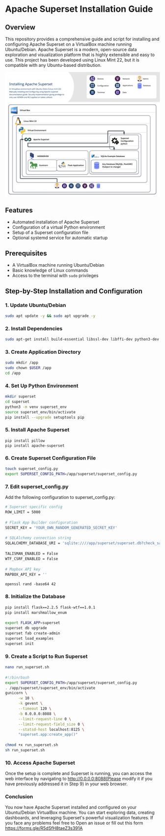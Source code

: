 # Apache Superset Installation Guide

## Overview

This repository provides a comprehensive guide and script for installing and configuring Apache Superset on a VirtualBox machine running Ubuntu/Debian. Apache Superset is a modern, open-source data exploration and visualization platform that is highly extensible and easy to use. This project has been developed using Linux Mint 22, but it is compatible with any Ubuntu-based distribution.

<img src="https://github.com/Vasant19/Apache-Superset-Configuration/blob/main/Apache%20superset.png" alt="Architecture Apache Superset" width="600">


## Features

- Automated installation of Apache Superset
- Configuration of a virtual Python environment
- Setup of a Superset configuration file
- Optional systemd service for automatic startup

## Prerequisites

- A VirtualBox machine running Ubuntu/Debian
- Basic knowledge of Linux commands
- Access to the terminal with `sudo` privileges

## Step-by-Step Installation and Configuration

### 1. Update Ubuntu/Debian
```bash
sudo apt update -y && sudo apt upgrade -y
```

### 2. Install Dependencies
```bash
sudo apt-get install build-essential libssl-dev libffi-dev python3-dev python3-pip libsasl2-dev libldap2-dev default-libmysqlclient-dev python3.10-venv
```

### 3. Create Application Directory
```bash
sudo mkdir /app
sudo chown $USER /app
cd /app
```

### 4. Set Up Python Environment
```bash
mkdir superset
cd superset
python3 -m venv superset_env
source superset_env/bin/activate
pip install --upgrade setuptools pip
```

### 5. Install Apache Superset
```bast
pip install pillow
pip install apache-superset
```

### 6. Create Superset Configuration File
```bash
touch superset_config.py
export SUPERSET_CONFIG_PATH=/app/superset/superset_config.py
```

### 7. Edit superset_config.py
Add the following configuration to superset_config.py:

```bash
# Superset specific config
ROW_LIMIT = 5000

# Flask App Builder configuration
SECRET_KEY = 'YOUR_OWN_RANDOM_GENERATED_SECRET_KEY'

# SQLAlchemy connection string
SQLALCHEMY_DATABASE_URI = 'sqlite:////app/superset/superset.db?check_same_thread=false'

TALISMAN_ENABLED = False
WTF_CSRF_ENABLED = False

# Mapbox API key
MAPBOX_API_KEY = ''
```
`openssl rand -base64 42`

### 8. Initialize the Database
```bash
pip install flask==2.2.5 flask-wtf==1.0.1
pip install marshmallow_enum

export FLASK_APP=superset
superset db upgrade
superset fab create-admin
superset load_examples
superset init
```
### 9. Create a Script to Run Superset
```bash
nano run_superset.sh

#!/bin/bash
export SUPERSET_CONFIG_PATH=/app/superset/superset_config.py
. /app/superset/superset_env/bin/activate
gunicorn \
      -w 10 \
      -k gevent \
      --timeout 120 \
      -b 0.0.0.0:8088 \
      --limit-request-line 0 \
      --limit-request-field_size 0 \
      --statsd-host localhost:8125 \
      "superset.app:create_app()"

chmod +x run_superset.sh
sh run_superset.sh
```

### 10. Access Apache Superset
Once the setup is complete and Superset is running, you can access the web interface by navigating to http://0.0.0.0:8088(Please modify it if you have previously addressed it in Step 9) in your web browser.

### Conclusion
You now have Apache Superset installed and configured on your Ubuntu/Debian VirtualBox machine. You can start exploring data, creating dashboards, and leveraging Superset's powerful visualization features.
If you face any problems feel free to Open an issue or fill out this form https://forms.gle/R5dSfH8taeZ3s391A
